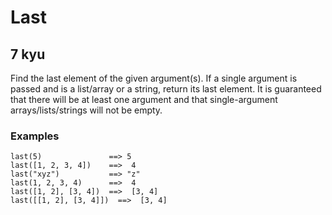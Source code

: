 # Last
## 7 kyu

Find the last element of the given argument(s). If a single argument is passed and is a list/array or a string, return its last element. It is guaranteed that there will be at least one argument and that single-argument arrays/lists/strings will not be empty.

### Examples
```
last(5)               ==> 5
last([1, 2, 3, 4])    ==>  4
last("xyz")           ==> "z"
last(1, 2, 3, 4)      ==>  4
last([1, 2], [3, 4])  ==>  [3, 4]
last([[1, 2], [3, 4]])  ==>  [3, 4]
```
